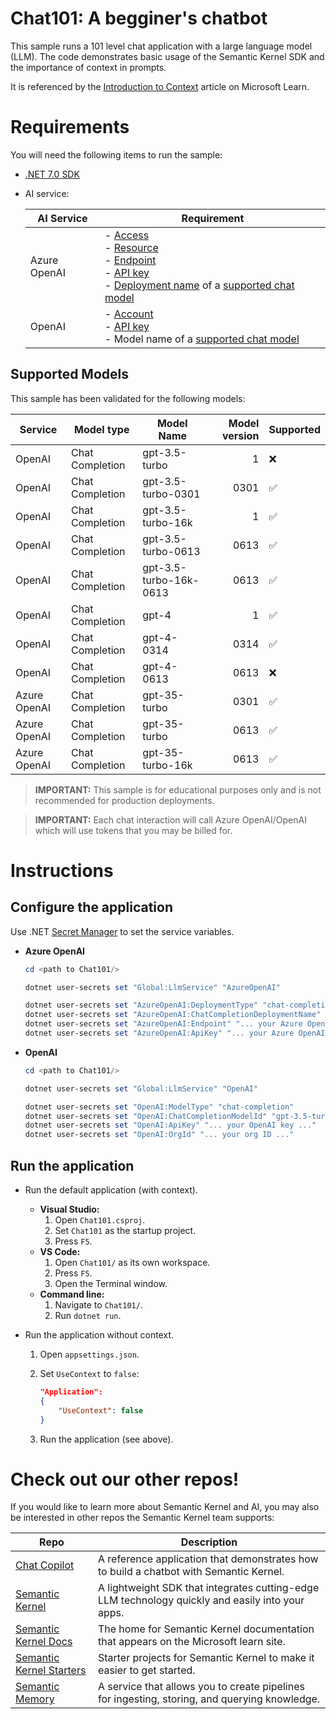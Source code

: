 # Chat101: A begginer's chatbot

This sample runs a 101 level chat application with a large language model (LLM). The code demonstrates basic usage of the Semantic Kernel SDK and the importance of context in prompts.

It is referenced by the [Introduction to Context](tbd) article on Microsoft Learn.

# Requirements

You will need the following items to run the sample:

- [.NET 7.0 SDK](https://dotnet.microsoft.com/download/dotnet/7.0)
- AI service:

    | AI Service   | Requirement |
    | ------------ | ------------------------------------------------------------------------------ |
    | Azure OpenAI | - [Access](https://aka.ms/oai/access)<br>- [Resource](https://learn.microsoft.com/azure/ai-services/openai/how-to/create-resource?pivots=web-portal#create-a-resource)<br>- [Endpoint](https://learn.microsoft.com/azure/ai-services/openai/tutorials/embeddings?tabs=command-line#retrieve-key-and-endpoint)<br>- [API key](https://learn.microsoft.com/azure/ai-services/openai/tutorials/embeddings?tabs=command-line#retrieve-key-and-endpoint)<br>- [Deployment name](https://learn.microsoft.com/azure/ai-services/openai/how-to/create-resource?pivots=web-portal#deploy-a-model) of a [supported chat model](#supported-models)<br> |
    | OpenAI       | - [Account](https://platform.openai.com)<br>- [API key](https://platform.openai.com/account/api-keys)<br>- Model name of a [supported chat model](#supported-models)<br> |

 ## Supported Models
 This sample has been validated for the following models:

| Service      | Model type      | Model Name             | Model version | Supported |
| ------------ | --------------- | ---------------------- | ------------: | --------- |
| OpenAI       | Chat Completion | gpt-3.5-turbo          |             1 | ❌        |
| OpenAI       | Chat Completion | gpt-3.5-turbo-0301     |          0301 | ✅        |
| OpenAI       | Chat Completion | gpt-3.5-turbo-16k      |             1 | ✅        |
| OpenAI       | Chat Completion | gpt-3.5-turbo-0613     |          0613 | ✅        |
| OpenAI       | Chat Completion | gpt-3.5-turbo-16k-0613 |          0613 | ✅        |
| OpenAI       | Chat Completion | gpt-4                  |             1 | ✅        |
| OpenAI       | Chat Completion | gpt-4-0314             |          0314 | ✅        |
| OpenAI       | Chat Completion | gpt-4-0613             |          0613 | ❌        |
| Azure OpenAI | Chat Completion | gpt-35-turbo           |          0301 | ✅        |
| Azure OpenAI | Chat Completion | gpt-35-turbo           |          0613 | ✅        |
| Azure OpenAI | Chat Completion | gpt-35-turbo-16k       |          0613 | ✅        |

> **IMPORTANT:** This sample is for educational purposes only and is not recommended for production deployments.

> **IMPORTANT:** Each chat interaction will call Azure OpenAI/OpenAI which will use tokens that you may be billed for.

# Instructions

## Configure the application

Use .NET [Secret Manager](https://learn.microsoft.com/en-us/aspnet/core/security/app-secrets) to set the service variables.

   - **Azure OpenAI**

       ```powershell
       cd <path to Chat101/>

       dotnet user-secrets set "Global:LlmService" "AzureOpenAI"

       dotnet user-secrets set "AzureOpenAI:DeploymentType" "chat-completion"
       dotnet user-secrets set "AzureOpenAI:ChatCompletionDeploymentName" "... your chat model deployment name ..."
       dotnet user-secrets set "AzureOpenAI:Endpoint" "... your Azure OpenAI endpoint ..."
       dotnet user-secrets set "AzureOpenAI:ApiKey" "... your Azure OpenAI key ..."
       ```

   - **OpenAI**

       ```powershell
       cd <path to Chat101/>

       dotnet user-secrets set "Global:LlmService" "OpenAI"

       dotnet user-secrets set "OpenAI:ModelType" "chat-completion"
       dotnet user-secrets set "OpenAI:ChatCompletionModelId" "gpt-3.5-turbo-0301"
       dotnet user-secrets set "OpenAI:ApiKey" "... your OpenAI key ..."
       dotnet user-secrets set "OpenAI:OrgId" "... your org ID ..."
       ```

## Run the application

- Run the default application (with context).
   
   - **Visual Studio:** 
     1. Open `Chat101.csproj`. 
     2. Set `Chat101` as the startup project.
     3. Press `F5`.
   - **VS Code:** 
     1. Open `Chat101/` as its own workspace. 
     2. Press `F5`.
     3. Open the Terminal window.
   - **Command line:** 
     1. Navigate to `Chat101/`. 
     2. Run `dotnet run`.
     
- Run the application without context.
  
  1. Open `appsettings.json`.
  2. Set `UseContext` to `false`:

        ```json
        "Application":
        {
            "UseContext": false
        }
        ```

  3. Run the application (see above).

# Check out our other repos!

If you would like to learn more about Semantic Kernel and AI, you may also be interested in other repos the Semantic Kernel team supports:

| Repo                                                                              | Description                                                                                      |
| --------------------------------------------------------------------------------- | ------------------------------------------------------------------------------------------------ |
| [Chat Copilot](https://github.com/microsoft/chat-copilot)                         | A reference application that demonstrates how to build a chatbot with Semantic Kernel.        |
| [Semantic Kernel](https://github.com/microsoft/semantic-kernel)                   | A lightweight SDK that integrates cutting-edge LLM technology quickly and easily into your apps. |
| [Semantic Kernel Docs](https://github.com/MicrosoftDocs/semantic-kernel-docs)     | The home for Semantic Kernel documentation that appears on the Microsoft learn site.             |
| [Semantic Kernel Starters](https://github.com/microsoft/semantic-kernel-starters) | Starter projects for Semantic Kernel to make it easier to get started.                           |
| [Semantic Memory](https://github.com/microsoft/semantic-memory)                   | A service that allows you to create pipelines for ingesting, storing, and querying knowledge.    |
